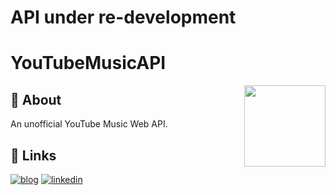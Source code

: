 # API under re-development

# YouTubeMusicAPI

<a href="https://raw.githubusercontent.com/sijey-praveen/YouTube-Music-API/Sijey/LICENSE"><img align="right" src="https://img.shields.io/badge/License-MIT-green?style=for-the-badge" width="130px"></a>

## 📜 About
An unofficial YouTube Music Web API.<br>

## 🔗 Links
[![blog](https://img.shields.io/badge/DEV_Community-000?style=for-the-badge&logo=devdotto&logoColor=white)](https://dev.to/sijeypraveen/youtube-music-api-ecj)
[![linkedin](https://img.shields.io/badge/PyPI-000?style=for-the-badge&logo=pypi&logoColor=white)](https://pypi.org/project/YouTubeMusicAPI/)
